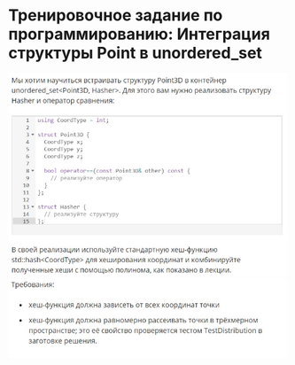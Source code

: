 # Тренировочное задание по программированию: Интеграция структуры Point в unordered_set
![image](./../../assets/025.jpg)
![image](./../../assets/026.jpg)
